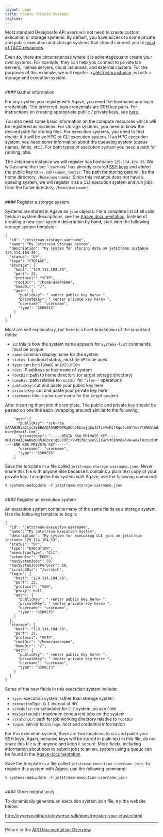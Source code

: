 ```yaml
---
layout: page
title: Create Private Systems
tagline:
---
```


Most standard Designsafe API users will not need to create custom execution or storage
systems. By default, you have access to some private and public execution and
storage systems that should connect you to [most of TACC resources](systems_basics.md).

Even so, there are circumstances where it is advantageous to create your own systems.
For example, they can help you connect to private lab servers, license servers,
cloud instances, and external clusters. For the purposes of this example, we will
register a [Jetstream instance](https://jetstream-cloud.org/) as both a storage
and execution system.

<br>
#### Gather information

For any system you register with Agave, you need the hostname and login credentials.
The preferred login credentials are SSH key pairs. For instructions on creating
appropriate public / private keys, see [here](ssh_keys.md).

You also need some basic information on the compute resources which will be
registered as systems. For storage systems, you need to know the desired path
for storing files. For execution systems, you need to first decide if it will be
an HPC or CLI execution system. If an HPC execution system, you need some 
information about the queueing system (queue names, limits, etc.). For both types
of execution system you need a path for running jobs.

The Jetstream instance we will register has hostname `129.114.104.39`. We will 
assume the user '`username`' has already created [SSH keys](ssh_keys.md) and added
the public key to `~/.ssh/known_hosts/`. The path for storing data will be the 
home directory, `/home/username/`. Since this instance does not have a queuing 
system, we will register it as a CLI execution system and run jobs from 
the home directory, `/home/username/`.

<br>
#### Register a storage system

Systems are stored in Agave as `json` objects. For a complete list of all valid
fields in system descriptions, see the [Agave documentation](http://developer.agaveapi.co/#systems).
Instead of creating a new `json` system description by hand, start with the following
storage system template:
```
{
  "id": "jetstream-storage-username",
  "name": "My Jetstream Storage System",
  "description": "My system for storing data on jetstream instance 129.114.104.39",
  "status": "UP",
  "type": "STORAGE",
  "storage": {
    "host": "129.114.104.39",
    "port": 22,
    "protocol": "SFTP",
    "rootDir": "/home/username",
    "homeDir": "/",
    "auth": {
      "publicKey": " <enter public key here> ",
      "privateKey": " <enter private key here> ",
      "username": "username",
      "type": "SSHKEYS"
    }
  }
}
```
Most are self explanatory, but here is a brief breakdown of the important fields:
* `id`: this is how the system name appears for `systems-list` commands, must be unique
* `name`: common display name for the system
* `status`: functional status, must be `UP` to be used
* `type`: can be `STORAGE` or `EXECUTION`
* `host`: IP address or hostname of system
* `rootDir`: path to home directory (or target storage directory)
* `homeDir`: path relative to `rootDir` for `files-*` operations
* `publicKey`: cut and paste your public key here
* `privateKey`: cut and paste your private key here
* `username`: this is your username for the target system

After inserting them into the template, The public and private key should be pasted
on one line each (wrapping around) similar to the following:
```
    "auth":{
      "publicKey": "ssh-rsa AAAAB3NzaC1yc2EBBAADAQABMQPRgQChJ6bzejqSuJdTi+VwMif8qotuSSlYwrVt0EWVduKZHpzOnS1zlknAyYXmQQFcaJ+vNAQayVMTqv+A+1lzxppTdgZ0Dn42EOYWRa6B/IEMPzDuKb7F0qNFiH9m+OZJDYdIWS1rlN1oK32jHUi0xV8kM3KOLf2TIjDBUyZRpMGyQ= user@email.com",
      "privateKey": "-----BEGIN RSA PRIVATE KEY-----nMIVCXAIBAAKBgQRhJ6bzejqSuJdTi+VwMif8qoyuSSlYwrVt0EWVdkFvA+wmxlOcnLMJOYotSyu0JqY/TeW6reNBMkTkVU8FgXJ2k+4agNrphxKCWmQbC4Xm+CW5N6HiIBZo/TxzDaAmsNGklmVfZGO+8cCDqdKIlF0hqxytI8GgtiHImg2j+nwcIQT3ojER45I+6hYLj95HnSyyC7rEtjIBCvW8FVmT7JCDnS0BwAkmnRt0NPzrliEk1k+swkCTp3SOHSk4SsJPuLcC7OW6pkjD6AyHV4ZrYy0US/Z+Zmn01Lhgw0sNjQL8PyJuVeFysp9Sr40c77OYbVGbOAJGKGtYsD6x3/0Cvz+vqQ0VpQPCOiMf2tytglUNBkiEVThkm+Nl36yxRmpcGCLEh9EGTWNuD++ZT+nHka6MvIN2NSsXJD32sw15g4A0bmzSXnbfFg8TBAjGTDW7l0P8prFrtQ8Wml14390b29l1ptAyE=n-----END RSA PRIVATE KEY-----",
      "username": "username",
      "type": "SSHKEYS"
    }
```

Save the template in a file called `jetstream-storage-username.json`. Never share
this file with anyone else because it contains a plain text copy of your private key.
To register this system with Agave, use the following command:
```
% systems-addupdate -F jetstream-storage-username.json
```

<br>
#### Register an execution system

An execution system contains many of the same fields as a storage system. Use 
the following template to begin:
```
{
  "id": "jetstream-execution-username",
  "name": "My Jetstream Execution System",
  "description": "My system for executing CLI jobs on jetstream instance 129.114.104.39",
  "status": "UP",
  "type": "EXECUTION",
  "executionType": "CLI",
  "scheduler": "FORK",
  "maxSystemJobs": 50,
  "maxSystemJobsPerUser": 50,
  "scratchDir": "/scratch",
  "login": {
    "host": "129.114.104.39",
    "port": 22,
    "protocol": "SSH",
    "proxy": null,
    "auth": {
      "publicKey": " <enter public key here> ",
      "privateKey": " <enter private key here> ",
      "username": "username",
      "type": "SSHKEYS"
    }
  },
  "storage": {
    "host": "129.114.104.39",
    "port": 22,
    "protocol": "SFTP",
    "rootDir": "/home/username",
    "homeDir": "/",
    "auth": {
      "publicKey": " <enter public key here> ",
      "privateKey": " <enter private key here> ",
      "username": "username",
      "type": "SSHKEYS"
    }
  }
}
```
Some of the new fields in this execution system include:
* `type`: execution system rather than storage system
* `executionType`: `CLI` instead of `HPC`
* `scheduler`: no scheduler for `CLI` system, so use `FORK`
* `maxSystemJobs`: maximum concurrent jobs on the system
* `scratchDir`: path for job working directory relative to `rootDir`
* `login`: similar to `storage`, host and credential information

For this execution system, there are two locations to cut and paste your SSH keys.
Again, because keys will be stored in plain text in this file, do not share this
file with anyone and keep it secure .More fields, including information about how to submit jobs to an `HPC` system
using a queue can be found in the [Agave documentation](http://developer.agaveapi.co/#execution-systems).

Save the template in a file called `jetstream-execution-username.json`. 
To register this system with Agave, use the following command:
```
% systems-addupdate -F jetstream-execution-username.json
```


<br>
#### Other helpful tools

To dynamically generate an execution system json file, try the website below:

<http://cyverse.github.io/cyverse-sdk/docs/register-your-cluster.html>


---
Return to the [API Documentation Overview](../index.md)
